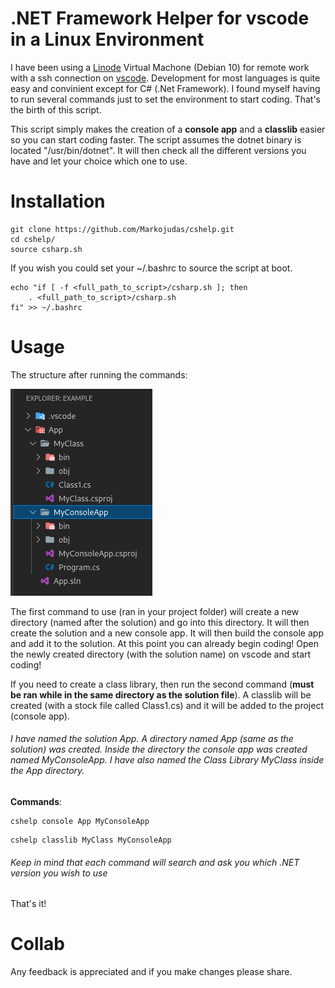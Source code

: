 #	.NET Framework Helper for vscode in a Linux Environment

I have been using a <a href="https://www.linode.com/">Linode</a> Virtual Machone (Debian 10) for remote work with a ssh connection on <a href="https://code.visualstudio.com/Download">vscode</a>. Development for most languages is quite easy and convinient except for C# (.Net Framework). I found myself
having to run several commands just to set the environment to start coding. That's the birth of this script.

This script simply makes the creation of a <b>console app</b> and a <b>classlib</b> easier so you can start coding faster.
 The script assumes the dotnet binary is located "/usr/bin/dotnet". It will then check all the different 
versions you have and let your choice which one to use. 


#	Installation

```
git clone https://github.com/Markojudas/cshelp.git
cd cshelp/
source csharp.sh
```

If you wish you could set your ~/.bashrc to source the script at boot. 

```
echo "if [ -f <full_path_to_script>/csharp.sh ]; then 
	. <full_path_to_script>/csharp.sh
fi" >> ~/.bashrc
```

#	Usage

The structure after running the commands:

<img src="./static/structure.png" alt="App Structure"/>

The first command to use (ran in your project folder) will create a new directory (named after the solution) and go into this directory. It will then create the solution and a new console app.
It will then  build the console app and add it to the solution. At this point you can already begin coding! Open the newly created directory (with the solution name) on vscode
and start coding!

If you need to create a class library, then run the second command (<b>must be ran while in the same directory as the solution file</b>).
A classlib will be created (with a stock file called Class1.cs) and it will be added to the project (console app).

<h6> I have named the solution App. A directory named App (same as the solution) was created. Inside the directory the console app was created
named MyConsoleApp. I have also named the Class Library MyClass inside the App directory.</h6>

<b>Commands</b>:

```
cshelp console App MyConsoleApp
```

```
cshelp classlib MyClass MyConsoleApp
```

<h6>Keep in mind that each command will search and ask you which .NET version you wish to use</h6>

That's it!


#	Collab

Any feedback is appreciated and if you make changes please share. 
